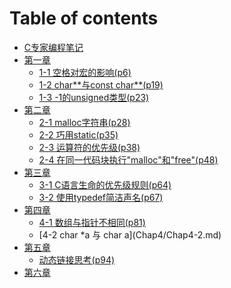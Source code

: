 # Table of contents

* [C专家编程笔记](README.md)
* [第一章]()
    * [1-1 空格对宏的影响(p6)](Chap1/Chap1-1.md)
    * [1-2 char\*\*与const char\*\*(p19)](Chap1/Chap1-2.md)
    * [1-3 -1的unsigned类型(p23)](Chap1/Chap1-3.md)
* [第二章]()
    * [2-1 malloc字符串(p28)](Chap2/Chap2-1.md)
    * [2-2 巧用static(p35)](Chap2/Chap2-2.md)
    * [2-3 运算符的优先级(p38)](Chap2/Chap2-3.md)
    * [2-4 在同一代码块执行"malloc"和"free"(p48)](Chap2/Chap2-4.md)
* [第三章]()
    * [3-1 C语言生命的优先级规则(p64)](Chap3/Chap3-1.md)
    * [3-2 使用typedef简洁声名(p67)](Chap3/Chap3-2.md)
* [第四章]()
    * [4-1 数组与指针不相同(p81)](Chap4/Chap4-1.md)
    * [4-2 char *a 与 char a[](p83)](Chap4/Chap4-2.md)
* [第五章]()
    * [动态链接思考(p94)](Chap5/Chap5-1.md)
* [第六章]()
